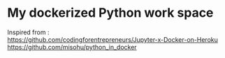 # My dockerized Python work space
Inspired from :
</br>
https://github.com/codingforentrepreneurs/Jupyter-x-Docker-on-Heroku </br>
https://github.com/misohu/python_in_docker</br>
